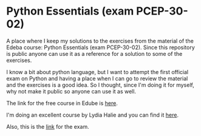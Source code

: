 # Python Essentials (exam PCEP-30-02)

A place where I keep my solutions to the exercises from the material of the 
Edeba course: Python Essentials (exam PCEP-30-02). Since this repository is public
anyone can use it as a reference for a solution to some of the exercises.

I know a bit about python language, but I want to attempt the first official exam on Python and
having a place when I can go to review the material and the exercises is a good idea. So I thought, since
I'm doing it for myself, why not make it public so anyone can use it as well.

The link for the free course in Edube is [here](https://edube.org/study/pe1).

I'm doing an excellent course by Lydia Halie and you can find it [here](https://kodekloud.com/courses/python-entry-level-programmer-certification/).

Also, this is the [link](https://pythoninstitute.org/pcep) for the exam.
